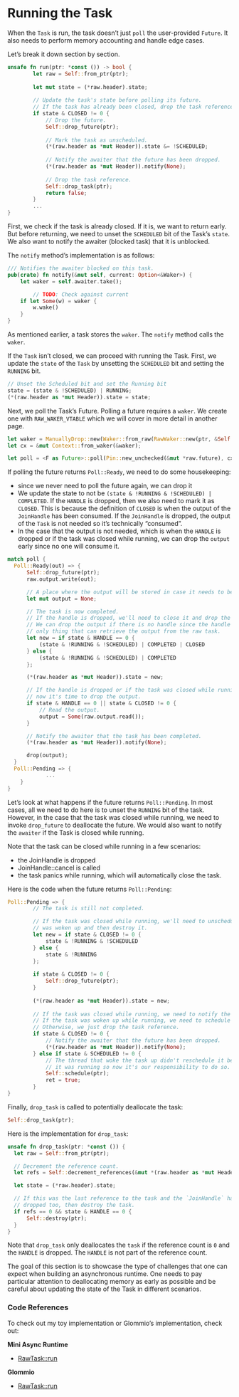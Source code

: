 # Running the Task

When the `Task` is run, the task doesn’t just `poll` the user-provided `Future`. It also needs to perform memory accounting and handle edge cases.

Let’s break it down section by section.

```rust
unsafe fn run(ptr: *const ()) -> bool {
		let raw = Self::from_ptr(ptr);
		
		let mut state = (*raw.header).state;
		
		// Update the task's state before polling its future.
		// If the task has already been closed, drop the task reference and return.
		if state & CLOSED != 0 {
		    // Drop the future.
		    Self::drop_future(ptr);
		
		    // Mark the task as unscheduled.
		    (*(raw.header as *mut Header)).state &= !SCHEDULED;
		
		    // Notify the awaiter that the future has been dropped.
		    (*(raw.header as *mut Header)).notify(None);
		
		    // Drop the task reference.
		    Self::drop_task(ptr);
		    return false;
		}
		...
}
```

First, we check if the task is already closed. If it is, we want to return early. But before returning, we need to unset the `SCHEDULED` bit of the Task’s `state`. We also want to notify the awaiter (blocked task) that it is unblocked.

The `notify` method’s implementation is as follows:

```rust
/// Notifies the awaiter blocked on this task.
pub(crate) fn notify(&mut self, current: Option<&Waker>) {
    let waker = self.awaiter.take();

		// TODO: Check against current
    if let Some(w) = waker {
        w.wake()
    }
}
```

As mentioned earlier, a task stores the `waker`. The `notify` method calls the `waker`.

If the `Task` isn’t closed, we can proceed with running the Task. First, we update the `state` of the `Task` by unsetting the `SCHEDULED` bit and setting the `RUNNING` bit.

```rust
// Unset the Scheduled bit and set the Running bit
state = (state & !SCHEDULED) | RUNNING;
(*(raw.header as *mut Header)).state = state;
```

Next, we poll the Task’s Future. Polling a future requires a `waker`. We create one with `RAW_WAKER_VTABLE` which we will cover in more detail in another page.

```rust
let waker = ManuallyDrop::new(Waker::from_raw(RawWaker::new(ptr, &Self::RAW_WAKER_VTABLE)));
let cx = &mut Context::from_waker(&waker);

let poll = <F as Future>::poll(Pin::new_unchecked(&mut *raw.future), cx);
```

If polling the future returns `Poll::Ready`, we need to do some housekeeping:

- since we never need to poll the future again, we can drop it
- We update the state to not be `(state & !RUNNING & !SCHEDULED) | COMPLETED`. If the `HANDLE` is dropped, then we also need to mark it as `CLOSED`. This is because the definition of `CLOSED` is when the output of the `JoinHandle` has been consumed. If the `JoinHandle` is dropped, the output of the `Task` is not needed so it’s technically “consumed”.
- In the case that the output is not needed, which is when the `HANDLE` is dropped or if the task was closed while running, we can drop the `output` early since no one will consume it.

```rust
match poll {
  Poll::Ready(out) => {
      Self::drop_future(ptr);
      raw.output.write(out);

      // A place where the output will be stored in case it needs to be dropped.
      let mut output = None;

      // The task is now completed.
      // If the handle is dropped, we'll need to close it and drop the output.
      // We can drop the output if there is no handle since the handle is the
      // only thing that can retrieve the output from the raw task.
      let new = if state & HANDLE == 0 {
          (state & !RUNNING & !SCHEDULED) | COMPLETED | CLOSED
      } else {
          (state & !RUNNING & !SCHEDULED) | COMPLETED
      };

      (*(raw.header as *mut Header)).state = new;

      // If the handle is dropped or if the task was closed while running,
      // now it's time to drop the output.
      if state & HANDLE == 0 || state & CLOSED != 0 {
          // Read the output.
          output = Some(raw.output.read());
      }

      // Notify the awaiter that the task has been completed.
      (*(raw.header as *mut Header)).notify(None);

      drop(output);
  }
  Poll::Pending => {
			...
	}
}
```

Let’s look at what happens if the future returns `Poll::Pending`. In most cases, all we need to do here is to unset the `RUNNING` bit of the task. However, in the case that the task was closed while running, we need to invoke `drop_future` to deallocate the future. We would also want to notify the `awaiter` if the Task is closed while running.

Note that the task can be closed while running in a few scenarios:

- the JoinHandle is dropped
- JoinHandle::cancel is called
- the task panics while running, which will automatically close the task.

Here is the code when the future returns `Poll::Pending`:

```rust
Poll::Pending => {
		// The task is still not completed.

		// If the task was closed while running, we'll need to unschedule in case it
		// was woken up and then destroy it.
		let new = if state & CLOSED != 0 {
		    state & !RUNNING & !SCHEDULED
		} else {
		    state & !RUNNING
		};
		
		if state & CLOSED != 0 {
		    Self::drop_future(ptr);
		}
		
		(*(raw.header as *mut Header)).state = new;
		
		// If the task was closed while running, we need to notify the awaiter.
		// If the task was woken up while running, we need to schedule it.
		// Otherwise, we just drop the task reference.
		if state & CLOSED != 0 {
		    // Notify the awaiter that the future has been dropped.
		    (*(raw.header as *mut Header)).notify(None);
		} else if state & SCHEDULED != 0 {
		    // The thread that woke the task up didn't reschedule it because
		    // it was running so now it's our responsibility to do so.
		    Self::schedule(ptr);
		    ret = true;
		}
}
```

Finally, `drop_task` is called to potentially deallocate the task:

```rust
Self::drop_task(ptr);
```

Here is the implementation for `drop_task`:

```rust
unsafe fn drop_task(ptr: *const ()) {
  let raw = Self::from_ptr(ptr);

  // Decrement the reference count.
  let refs = Self::decrement_references(&mut *(raw.header as *mut Header));

  let state = (*raw.header).state;

  // If this was the last reference to the task and the `JoinHandle` has been
  // dropped too, then destroy the task.
  if refs == 0 && state & HANDLE == 0 {
      Self::destroy(ptr);
  }
}  
```

Note that `drop_task` only deallocates the `task` if the reference count is `0` and the `HANDLE` is dropped. The `HANDLE` is not part of the reference count.

The goal of this section is to showcase the type of challenges that one can expect when building an asynchronous runtime. One needs to pay particular attention to deallocating memory as early as possible and be careful about updating the state of the Task in different scenarios.

### Code References

To check out my toy implementation or Glommio’s implementation, check out:

**Mini Async Runtime**

- [RawTask::run](https://github.com/brianshih1/mini-async-runtime/blob/7025a02d91f19e258d69e966f8dfc98eeeed4ecc/src/task/raw.rs#L297)

**Glommio**

- [RawTask::run](https://github.com/DataDog/glommio/blob/d93c460c3def6b11a224892657a6a6a80edf6311/glommio/src/task/raw.rs#L432)
